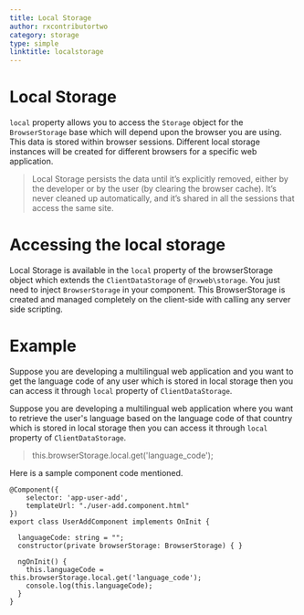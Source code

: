 ```yaml
---
title: Local Storage
author: rxcontributortwo
category: storage
type: simple
linktitle: localstorage
---
```


# Local Storage

`local` property allows you to access the `Storage` object for the `BrowserStorage` base which will depend upon the browser you are using. This data is stored within browser sessions. Different local storage instances will be created for different browsers for a specific web application.

> Local Storage persists the data until it’s explicitly removed, either by the developer or by the user (by clearing the browser cache). It’s never cleaned up automatically, and it’s shared in all the sessions that access the same site.

# Accessing the local storage

Local Storage is available in the `local` property of  the browserStorage object which extends the `ClientDataStorage` of  `@rxweb\storage`. You just need to inject `BrowserStorage`  in your component. This BrowserStorage is created and managed completely on the client-side with calling any server side scripting. 

# Example

Suppose you are developing a multilingual web application and you want to get the language code of any user which is stored in local storage then you can access it through `local` property of `ClientDataStorage`. 

Suppose you are developing a multilingual web application where you want to retrieve the user's language based on the language code of that country which is stored in local storage then you can access it through `local` property of `ClientDataStorage`.

> this.browserStorage.local.get('language_code');

Here is a sample component code mentioned.

```
@Component({
    selector: 'app-user-add',
    templateUrl: "./user-add.component.html"
})
export class UserAddComponent implements OnInit {

  languageCode: string = "";
  constructor(private browserStorage: BrowserStorage) { }

  ngOnInit() {
    this.languageCode = this.browserStorage.local.get('language_code');
    console.log(this.languageCode);
  }
}
```
